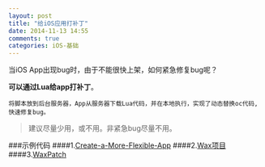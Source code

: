 ```yaml
---
layout: post
title: "给iOS应用打补丁"
date: 2014-11-13 14:55
comments: true
categories: iOS-基础
---
```


当iOS App出现bug时，由于不能很快上架，如何紧急修复bug呢？

**可以通过Lua给app打补丁**。
    
    将脚本放到后台服务器，App从服务器下载Lua代码，并在本地执行，实现了动态替换oc代码,快速修复bug。
    
>建议尽量少用，或不用。非紧急bug尽量不用。
   
###示例代码
####1.[Create-a-More-Flexible-App](https://github.com/mmin18/Create-a-More-Flexible-App)
####2.[Wax项目](http://github.com/probablycorey/wax)
####3.[WaxPatch](https://github.com/mmin18/WaxPatch)